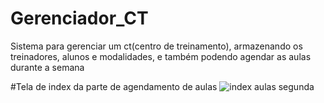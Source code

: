 # Gerenciador_CT
  Sistema para gerenciar um ct(centro de treinamento), armazenando os treinadores, alunos e modalidades, e também podendo agendar as aulas durante a semana
  
#Tela de index da parte de agendamento de aulas
![index aulas segunda](https://user-images.githubusercontent.com/96589644/207665922-314d73d5-e079-4a5b-b7a6-eba83d4f10a3.png)

